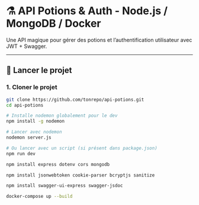 # ⚗️ API Potions & Auth - Node.js / MongoDB / Docker

Une API magique pour gérer des potions et l’authentification utilisateur avec JWT + Swagger.

---

## 🚀 Lancer le projet

### 1. Cloner le projet

```bash
git clone https://github.com/tonrepo/api-potions.git
cd api-potions

# Installe nodemon globalement pour le dev
npm install -g nodemon

# Lancer avec nodemon
nodemon server.js

# Ou lancer avec un script (si présent dans package.json)
npm run dev

npm install express dotenv cors mongodb

npm install jsonwebtoken cookie-parser bcryptjs sanitize

npm install swagger-ui-express swagger-jsdoc

docker-compose up --build

